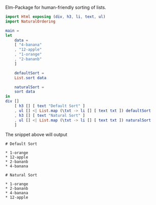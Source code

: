 Elm-Package for human-friendly sorting of lists.

```elm
import Html exposing (div, h3, li, text, ul)
import NaturalOrdering

main =
let
    data =
	[ "4-banana"
	, "12-apple"
	, "1-orange"
	, "2-bananb"
	]

    defaultSort =
	List.sort data

    naturalSort =
	sort data
in
div []
    [ h3 [] [ text "Default Sort" ]
    , ul [] <| List.map (\txt -> li [] [ text txt ]) defaultSort
    , h3 [] [ text "Natural Sort" ]
    , ul [] <| List.map (\txt -> li [] [ text txt ]) naturalSort
    ]
```

The snippet above will output

```
# Default Sort

* 1-orange
* 12-apple
* 2-bananb
* 4-banana

# Natural Sort

* 1-orange
* 2-bananb
* 4-banana
* 12-apple
```
